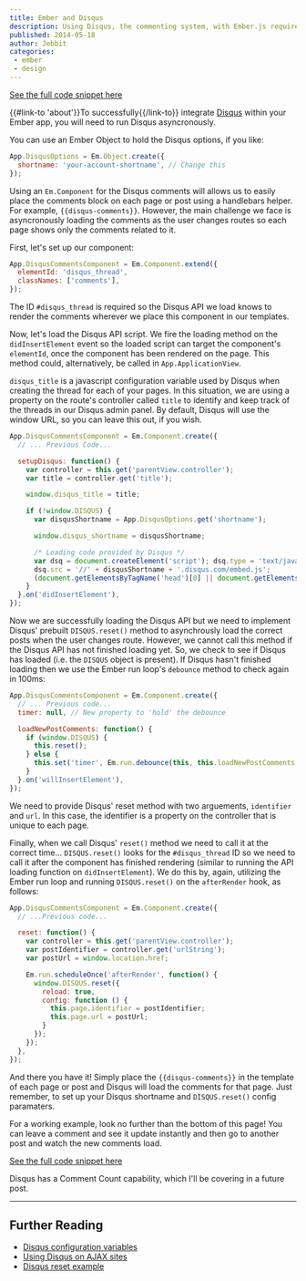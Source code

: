 ```yaml
---
title: Ember and Disqus
description: Using Disqus, the commenting system, with Ember.js requires Disqus to run asyncronously. This post will walk you through the steps you need to take to add the free commenting system to your Ember app.
published: 2014-05-18
author: Jebbit
categories:
 - ember
 - design
---
```


<a href="//gist.github.com/sir-dunxalot/e3cdcf2fd427cbe40a47" target="_blank">
  See the full code snippet here
</a>

{{#link-to 'about'}}To successfully{{/link-to}} integrate <a href="//disqus.com/" target="_blank">Disqus</a> within your Ember app, you will need to run Disqus asyncronously.

You can use an Ember Object to hold the Disqus options, if you like:

```javascript
App.DisqusOptions = Em.Object.create({
  shortname: 'your-account-shortname', // Change this
});
```

Using an `Em.Component` for the Disqus comments will allows us to easily place the comments block on each page or post using a handlebars helper. For example, `{{disqus-comments}}`. However, the main challenge we face is asyncronously loading the comments as the user changes routes so each page shows only the comments related to it.

First, let's set up our component:

```javascript
App.DisqusCommentsComponent = Em.Component.extend({
  elementId: 'disqus_thread',
  classNames: ['comments'],
});
```

The ID `#disqus_thread` is required so the Disqus API we load knows to render the comments wherever we place this component in our templates.

Now, let's load the Disqus API script. We fire the loading method on the `didInsertElement` event so the loaded script can target the component's `elementId`, once the component has been rendered on the page. This method could, alternatively, be called in `App.ApplicationView`.

`disqus_title` is a javascript configuration variable used by Disqus when creating the thread for each of your pages. In this situation, we are using a property on the route's controller called `title` to identify and keep track of the threads in our Disqus admin panel. By default, Disqus will use the window URL, so you can leave this out, if you wish.

```javascript
App.DisqusCommentsComponent = Em.Component.create({
  // ... Previous Code...

  setupDisqus: function() {
    var controller = this.get('parentView.controller');
    var title = controller.get('title');

    window.disqus_title = title;

    if (!window.DISQUS) {
      var disqusShortname = App.DisqusOptions.get('shortname');

      window.disqus_shortname = disqusShortname;

      /* Loading code provided by Disqus */
      var dsq = document.createElement('script'); dsq.type = 'text/javascript'; dsq.async = true;
      dsq.src = '//' + disqusShortname + '.disqus.com/embed.js';
      (document.getElementsByTagName('head')[0] || document.getElementsByTagName('body')[0]).appendChild(dsq);
    }
  }.on('didInsertElement'),
});
```

Now we are successfully loading the Disqus API but we need to implement Disqus' prebuilt `DISQUS.reset()` method to asynchrously load the correct posts when the user changes route. However, we cannot call this method if the Disqus API has not finished loading yet. So, we check to see if Disqus has loaded (i.e. the `DISQUS` object is present). If Disqus hasn't finished loading then we use the Ember run loop's `debounce` method to check again in 100ms:

```javascript
App.DisqusCommentsComponent = Em.Component.create({
  // ... Previous code...
  timer: null, // New property to 'hold' the debounce

  loadNewPostComments: function() {
    if (window.DISQUS) {
      this.reset();
    } else {
      this.set('timer', Em.run.debounce(this, this.loadNewPostComments, 100));
    }
  }.on('willInsertElement'),
});
```

We need to provide Disqus' reset method with two arguements, `identifier` and `url`. In this case, the identifier is a property on the controller that is unique to each page.

Finally, when we call Disqus' `reset()` method we need to call it at the correct time... `DISQUS.reset()` looks for the `#disqus_thread` ID so we need to call it after the component has finished rendering (similar to running the API loading function on `didInsertElement`). We do this by, again, utilizing the Ember run loop and running `DISQUS.reset()` on the `afterRender` hook, as follows:

```javascript
App.DisqusCommentsComponent = Em.Component.create({
  // ...Previous code...

  reset: function() {
    var controller = this.get('parentView.controller');
    var postIdentifier = controller.get('urlString');
    var postUrl = window.location.href;

    Em.run.scheduleOnce('afterRender', function() {
      window.DISQUS.reset({
        reload: true,
        config: function () {
          this.page.identifier = postIdentifier;
          this.page.url = postUrl;
        }
      });
    });
  },
});
```

And there you have it! Simply place the `{{disqus-comments}}` in the template of each page or post and Disqus will load the comments for that page. Just remember, to set up your Disqus shortname and `DISQUS.reset()` config paramaters.

For a working example, look no further than the bottom of this page! You can leave a comment and see it update instantly and then go to another post and watch the new comments load.

<a href="//gist.github.com/sir-dunxalot/e3cdcf2fd427cbe40a47" target="_blank">
  See the full code snippet here
</a>

Disqus has a Comment Count capability, which I'll be covering in a future post.

---

Further Reading
------

- [Disqus configuration variables](http://help.disqus.com/customer/portal/articles/472098-javascript-configuration-variables)
- [Using Disqus on AJAX sites](http://help.disqus.com/customer/portal/articles/472107-using-disqus-on-ajax-sites)
- [Disqus reset example](https://github.com/disqus/DISQUS-API-Recipes/blob/master/snippets/js/disqus-reset/disqus_reset.html)
